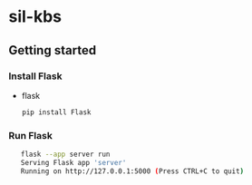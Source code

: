 # sil-kbs

## Getting started

### Install Flask
* flask
  ```sh
  pip install Flask
  ```
### Run Flask
```sh
   flask --app server run
   Serving Flask app 'server'
   Running on http://127.0.0.1:5000 (Press CTRL+C to quit)
```